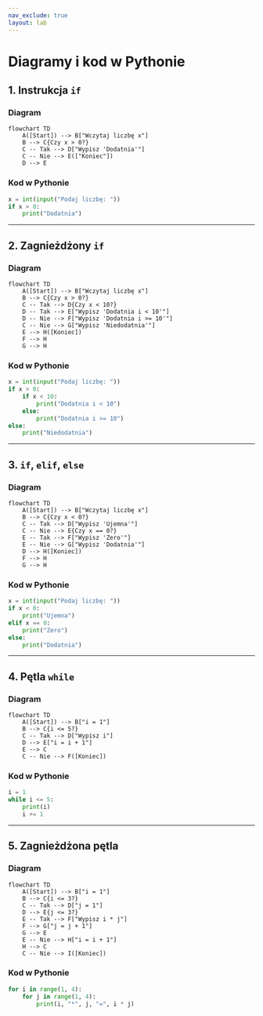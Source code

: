 ```yaml
---
nav_exclude: true
layout: lab
---
```

# Diagramy i kod w Pythonie

## 1. Instrukcja `if`

### Diagram
```mermaid
flowchart TD
    A([Start]) --> B["Wczytaj liczbę x"]
    B --> C{Czy x > 0?}
    C -- Tak --> D["Wypisz 'Dodatnia'"]
    C -- Nie --> E(["Koniec"])
    D --> E
```

### Kod w Pythonie
```python
x = int(input("Podaj liczbę: "))
if x > 0:
    print("Dodatnia")
```

---

## 2. Zagnieżdżony `if`

### Diagram
```mermaid
flowchart TD
    A([Start]) --> B["Wczytaj liczbę x"]
    B --> C{Czy x > 0?}
    C -- Tak --> D{Czy x < 10?}
    D -- Tak --> E["Wypisz 'Dodatnia i < 10'"]
    D -- Nie --> F["Wypisz 'Dodatnia i >= 10'"]
    C -- Nie --> G["Wypisz 'Niedodatnia'"]
    E --> H([Koniec])
    F --> H
    G --> H
```

### Kod w Pythonie
```python
x = int(input("Podaj liczbę: "))
if x > 0:
    if x < 10:
        print("Dodatnia i < 10")
    else:
        print("Dodatnia i >= 10")
else:
    print("Niedodatnia")
```

---

## 3. `if`, `elif`, `else`

### Diagram
```mermaid
flowchart TD
    A([Start]) --> B["Wczytaj liczbę x"]
    B --> C{Czy x < 0?}
    C -- Tak --> D["Wypisz 'Ujemna'"]
    C -- Nie --> E{Czy x == 0?}
    E -- Tak --> F["Wypisz 'Zero'"]
    E -- Nie --> G["Wypisz 'Dodatnia'"]
    D --> H([Koniec])
    F --> H
    G --> H
```

### Kod w Pythonie
```python
x = int(input("Podaj liczbę: "))
if x < 0:
    print("Ujemna")
elif x == 0:
    print("Zero")
else:
    print("Dodatnia")
```

---

## 4. Pętla `while`

### Diagram
```mermaid
flowchart TD
    A([Start]) --> B["i = 1"]
    B --> C{i <= 5?}
    C -- Tak --> D["Wypisz i"]
    D --> E["i = i + 1"]
    E --> C
    C -- Nie --> F([Koniec])
```

### Kod w Pythonie
```python
i = 1
while i <= 5:
    print(i)
    i += 1
```

---

## 5. Zagnieżdżona pętla

### Diagram
```mermaid
flowchart TD
    A([Start]) --> B["i = 1"]
    B --> C{i <= 3?}
    C -- Tak --> D["j = 1"]
    D --> E{j <= 3?}
    E -- Tak --> F["Wypisz i * j"]
    F --> G["j = j + 1"]
    G --> E
    E -- Nie --> H["i = i + 1"]
    H --> C
    C -- Nie --> I([Koniec])
```

### Kod w Pythonie
```python
for i in range(1, 4):
    for j in range(1, 4):
        print(i, "*", j, "=", i * j)
```
